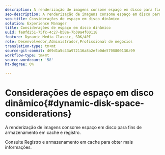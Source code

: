 ```yaml
---
description: A renderização de imagens consome espaço em disco para fins de armazenamento em cache e registro.
seo-description: A renderização de imagens consome espaço em disco para fins de armazenamento em cache e registro.
seo-title: Considerações de espaço em disco dinâmico
solution: Experience Manager
title: Considerações de espaço em disco dinâmico
uuid: fe8fd251-75fc-4c27-b58e-7b39a4f00118
feature: Dynamic Media Classic, SDK/API
role: Desenvolvedor,Administrador,Profissional de negócios
translation-type: tm+mt
source-git-commit: 469d1a5c43a972116a8a2efb0de5708800130a99
workflow-type: tm+mt
source-wordcount: '58'
ht-degree: 0%

---
```



# Considerações de espaço em disco dinâmico{#dynamic-disk-space-considerations}

A renderização de imagens consome espaço em disco para fins de armazenamento em cache e registro.

Consulte Registro e armazenamento em cache para obter mais informações.
